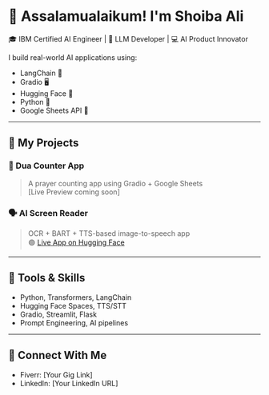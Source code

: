# 👋 Assalamualaikum! I'm Shoiba Ali

🎓 IBM Certified AI Engineer | 🧠 LLM Developer | 💻 AI Product Innovator

I build real-world AI applications using:
- LangChain 🔗
- Gradio 🖥️
- Hugging Face 🤗
- Python 🐍
- Google Sheets API 📄

---

## 🧠 My Projects

### 🌙 Dua Counter App
> A prayer counting app using Gradio + Google Sheets  
[Live Preview coming soon]

### 🗣️ AI Screen Reader
> OCR + BART + TTS-based image-to-speech app  
🟢 [Live App on Hugging Face](https://huggingface.co/spaces/Shoiba/screen-reader-ai)

---

## 🧰 Tools & Skills
- Python, Transformers, LangChain
- Hugging Face Spaces, TTS/STT
- Gradio, Streamlit, Flask
- Prompt Engineering, AI pipelines

---

## 💬 Connect With Me
- Fiverr: [Your Gig Link]
- LinkedIn: [Your LinkedIn URL]
